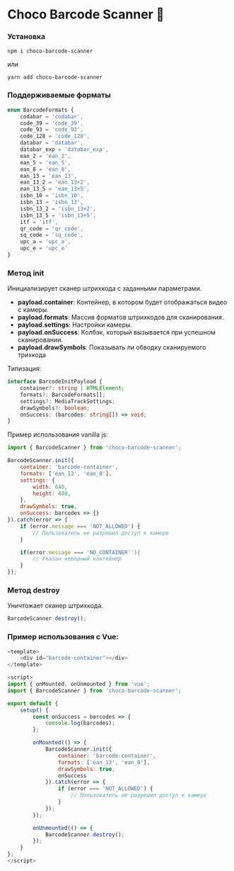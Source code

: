 # Choco Barcode Scanner 🔎

### Установка

```
npm i choco-barcode-scanner
```

или

```
yarn add choco-barcode-scanner
```

### Поддерживаемые форматы

```typescript
enum BarcodeFormats {
    codabar = 'codabar',
    code_39 = 'code_39',
    code_93 = 'code_93',
    code_128 = 'code_128',
    databar = 'databar',
    databar_exp = 'databar_exp',
    ean_2 = 'ean_2',
    ean_5 = 'ean_5',
    ean_8 = 'ean_8',
    ean_13 = 'ean_13',
    ean_13_2 = 'ean_13+2',
    ean_13_5 = 'ean_13+5',
    isbn_10 = 'isbn_10',
    isbn_13 = 'isbn_13',
    isbn_13_2 = 'isbn_13+2',
    isbn_13_5 = 'isbn_13+5',
    itf = 'itf',
    qr_code = 'qr_code',
    sq_code = 'sq_code',
    upc_a = 'upc_a',
    upc_e = 'upc_e'
}
```

### Метод init

Инициализирует сканер штрихкода с заданными параметрами.

-   **payload.container**: Контейнер, в котором будет отображаться видео с камеры.
-   **payload.formats**: Массив форматов штрихкодов для сканирования.
-   **payload.settings**: Настройки камеры.
-   **payload.onSuccess**: Колбэк, который вызывается при успешном сканировании.
-   **payload.drawSymbols**: Показывать ли обводку сканируемого трихкода

Типизация:

```typescript
interface BarcodeInitPayload {
    container?: string | HTMLElement;
    formats?: BarcodeFormats[];
    settings?: MediaTrackSettings;
    drawSymbols?: boolean;
    onSuccess: (barcodes: string[]) => void;
}
```

Пример использования vanilla js:

```javascript
import { BarcodeScanner } from 'choco-barcode-scanner';

BarcodeScanner.init({
    container: 'barcode-container',
    formats: ['ean_13', 'ean_8'],
    settings: {
        width: 640,
        height: 480,
    },
    drawSymbols: true,
    onSuccess: barcodes => {}
}).catch(error => {
    if (error.message === 'NOT_ALLOWED') {
        // Пользователь не разрешил доступ к камере
    }

    if(error.message === 'NO_CONTAINER''){
        // Указан неверный контейнер
    }
});
```

### Метод destroy

Уничтожает сканер штрихкода.

```javascript
BarcodeScanner.destroy();
```

### Пример использования с Vue:

```javascript
<template>
    <div id="barcode-container"></div>
</template>

<script>
import { onMounted, onUnmounted } from 'vue';
import { BarcodeScanner } from 'choco-barcode-scanner';

export default {
    setup() {
        const onSuccess = barcodes => {
            console.log(barcodes);
        };

        onMounted(() => {
            BarcodeScanner.init({
                container: 'barcode-container',
                formats: ['ean_13', 'ean_8'],
                drawSymbols: true,
                onSuccess
            }).catch(error => {
                if (error === 'NOT_ALLOWED') {
                    // Пользователь не разрешил доступ к камере
                }
            });
        });

        onUnmounted(() => {
            BarcodeScanner.destroy();
        });
    }
};
</script>
```
